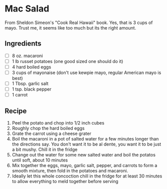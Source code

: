 # Mac Salad

From Sheldon Simeon's "Cook Real Hawaii" book. Yes, that is 3 cups of mayo. Trust me, it seems like too much but its the right amount.

## Ingredients

- [ ] 8 oz. macaroni
- [ ] 1 lb russet potatoes (one good sized one should do it)
- [ ] 4 hard boiled eggs
- [ ] 3 cups of mayonaise (don't use kewpie mayo, regular American mayo is best)
- [ ] 1 Tbsp. garlic salt
- [ ] 1 tsp. black pepper
- [ ] 1 carrot

## Recipe

1. Peel the potato and chop into 1/2 inch cubes
1. Roughly chop the hard boiled eggs
1. Grate the carrot using a cheese grater
1. Boil the macaroni in a pot of salted water for a few minutes longer than the directions say. You don't want it to be al dente, you want it to be just a bit mushy. Chill it in the fridge
1. Change out the water for some new salted water and boil the potatos until soft, about 10 minutes
1. Mix together the eggs, mayo, garlic salt, pepper, and carrots to form a smooth mixture, then fold in the potatoes and macaroni.
1. Ideally let this whole concoction chill in the fridge for at least 30 minutes to allow everything to meld together before serving

